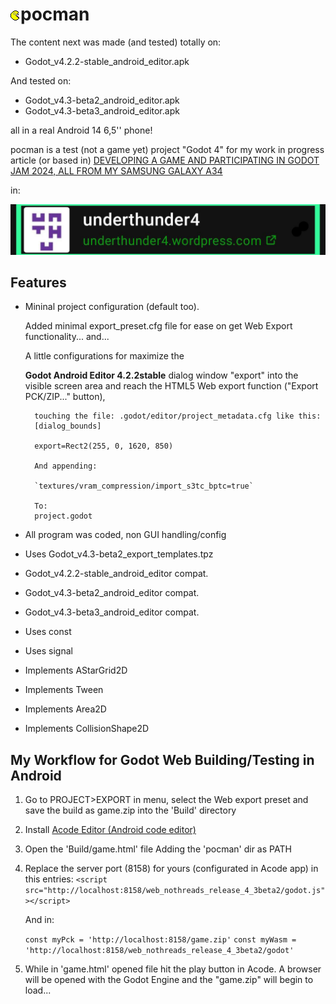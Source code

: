 [![](readme_files/pocman_001.png)]()pocman
=========================
The content next was made (and tested) totally on:
* Godot_v4.2.2-stable_android_editor.apk

And tested on:
* Godot_v4.3-beta2_android_editor.apk
* Godot_v4.3-beta3_android_editor.apk

all in a real Android 14 6,5'' phone!

pocman is a test (not a game yet) project "Godot 4" for my work in progress article (or based in) [DEVELOPING A GAME AND PARTICIPATING IN GODOT JAM 2024, ALL FROM MY SAMSUNG GALAXY A34](https://underthunder4.wordpress.com/2024/05/20/developing-a-game-and-joining-to-godot-jam-2024-all-from-a-samsung-galaxy-a34-day-4/)

in:

[![](readme_files/wordpress_banner.jpg)](https://underthunder4.wordpress.com/)

Features
---------------------------

- Mininal project configuration (default too).

    Added minimal export_preset.cfg file for ease on get Web Export functionality...
    and...

    A little configurations for maximize the
    
     **Godot Android Editor 4.2.2stable** dialog window "export" into the visible screen area and reach the HTML5 Web export function ("Export PCK/ZIP..." button), 
    
        touching the file: .godot/editor/project_metadata.cfg like this:
        [dialog_bounds]
    
        export=Rect2(255, 0, 1620, 850)
    
        And appending:
        
        `textures/vram_compression/import_s3tc_bptc=true`
        
        To:
        project.godot
        
- All program was coded, non GUI handling/config
- Uses Godot_v4.3-beta2_export_templates.tpz
- Godot_v4.2.2-stable_android_editor compat.
- Godot_v4.3-beta2_android_editor compat.
- Godot_v4.3-beta3_android_editor compat.
- Uses const
- Uses signal
- Implements AStarGrid2D
- Implements Tween
- Implements Area2D
- Implements CollisionShape2D

My Workflow for Godot Web Building/Testing in Android
---------------------------
1. Go to PROJECT>EXPORT in menu, select the Web export preset and save the build as game.zip into the 'Build' directory
2. Install [Acode Editor (Android code editor\)](https://f-droid.org/packages/com.foxdebug.acode/)
3. Open the 'Build/game.html' file Adding the 'pocman' dir as PATH
4. Replace the server port (8158) for yours (configurated in Acode app) in this entries:
    `<script src="http://localhost:8158/web_nothreads_release_4_3beta2/godot.js"></script>`
    
    And in:
    
    `const myPck = 'http://localhost:8158/game.zip'`
`const myWasm = 'http://localhost:8158/web_nothreads_release_4_3beta2/godot'`
1. While in 'game.html' opened file hit the play button in Acode. A browser will be opened with the Godot Engine and the "game.zip" will begin to load...
